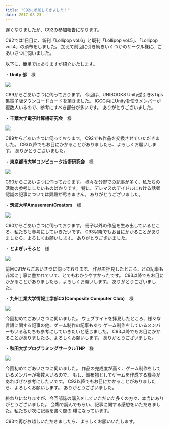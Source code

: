 ```yaml
---
title: "C92に参加してきました！"
date: 2017-08-23
---
```


遅くなりましたが、C92の参加報告になります。

C92では1日目に、新刊「Lollipop vol.6」と既刊「Lollipop vol.5」、「Lollipop vol.4」の頒布をしました。
加えて前回に引き続きいくつかのサークル様に、ごあいさつに伺いました。

以下に、簡単ではありますが紹介いたします。

・**Unity 部**　様

[![](https://www.iggg.org/wp-content/uploads/2017/08/new_DSC_0001-300x169.jpg)](https://www.iggg.org/wp-content/uploads/2017/08/new_DSC_0001.jpg)

C89からごあいさつに伺っております。
今回は、UNIBOOK8 Unity逆引き&Tips集電子版ダウンロードカードを頂きました。
IGGG内にUnityを使うメンバーが複数人いるので、参考にすべき部分が多いです。
ありがとうございました。

・**千葉大学電子計算機研究会**　様

[![](https://www.iggg.org/wp-content/uploads/2017/08/new_DSC_001-300x169.jpg)](https://www.iggg.org/wp-content/uploads/2017/08/new_DSC_001.jpg)

C89からごあいさつに伺っております。
C92でも作品を交換させていただきました。
C93以降でもお目にかかることがありましたら、よろしくお願いします。
ありがとうございました。

・**東京都市大学コンピュータ技術研究会**　様

[![](https://www.iggg.org/wp-content/uploads/2017/08/new_DSC_0002-300x169.jpg)](https://www.iggg.org/wp-content/uploads/2017/08/new_DSC_0002.jpg)

C90からごあいさつに伺っております。
様々な分野での記事が多く、私たちの活動の参考にしたいものばかりです。
特に、デレマスのアイドルにおける話者認識の記事については興趣が尽きません。
ありがとうございました。

・**筑波大学AmusementCreators**　様

[![](https://www.iggg.org/wp-content/uploads/2017/08/new_DSC_0004-300x169.jpg)](https://www.iggg.org/wp-content/uploads/2017/08/new_DSC_0004.jpg)

C90からごあいさつに伺っております。
冊子以外の作品を生み出しているところ、私たちも参考にしていきたいです。
C93以降でもお目にかかることがありましたら、よろしくお願いします。
ありがとうございました。

・**とよぎぃそふと**　様

[![](https://www.iggg.org/wp-content/uploads/2017/08/new_DSC_003-300x169.jpg)](https://www.iggg.org/wp-content/uploads/2017/08/new_DSC_003.jpg)

前回C91からごあいさつに伺っております。
作品を拝見したところ、どの記事も非常に丁寧に書かれていて、とてもわかりやすかったです。
C93以降でもお目にかかることがありましたら、よろしくお願いします。
ありがとうございました。

・**九州工業大学情報工学部C3(Composite Computer Club)**　様

[![](https://www.iggg.org/wp-content/uploads/2017/08/new_DSC_0006-300x169.jpg)](https://www.iggg.org/wp-content/uploads/2017/08/new_DSC_0006.jpg)

今回初めてごあいさつに伺いました。
ウェブサイトを拝見したところ、様々な言語に関する記事の他、ゲーム制作の記事もあり
ゲーム制作をしているメンバーもいる私たちも参考にしていきたいと感じました。
C93以降でもお目にかかることがありましたら、よろしくお願いします。
ありがとうございました。

・**秋田大学プログラミングサークルTNP**　様

[![](https://www.iggg.org/wp-content/uploads/2017/08/new_DSC_004-300x169.jpg)](https://www.iggg.org/wp-content/uploads/2017/08/new_DSC_004.jpg)

今回初めてごあいさつに伺いました。
作品の完成度が高く、ゲーム制作をしているメンバーが複数人いるので、
もし、頒布物としてゲームを作成する機会があればぜひ参考にしたいです。
C93以降でもお目にかかることがありましたら、よろしくお願いします。
ありがとうございました。

終わりになりますが、今回部誌の購入をしていただいた多くの方々、本当にありがとうございました。
会場で読んでもらい、記事に関する感想をいただきました。私たちが次に記事を書く際の
糧になっています。

C93で再びお越しいただきましたら、よろしくお願いいたします。
